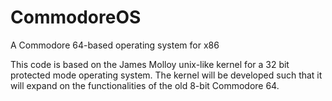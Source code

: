 CommodoreOS
===========

A Commodore 64-based operating system for x86

This code is based on the James Molloy unix-like kernel for a 32 bit protected mode operating system.  The kernel will be developed such that it will expand on the functionalities of the old 8-bit Commodore 64.
